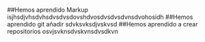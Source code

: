 ##Hemos aprendido Markup
isjhsdjvhsdvhsdvsdvsdovshdvosdvsdvsdvnsdvohosidh
##Hemos aprendido git añadir
sdvksvksdjvskvsd
##Hemos aprendido a crear repositorios
osvjsvknsdvskvnsdvsdkvn